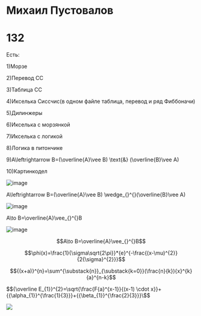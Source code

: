 # Михаил Пустовалов 
# 132
Есть:

1)Морзе

2)Перевод СС

3)Таблица СС

4)Икселька Сиссчис(в одном файле таблица, перевод и ряд Фиббоначи)

5)Дилинжеры

6)Икселька с морзянкой

7)Икселька с логикой

8)Логика в питончике

9)A\leftrightarrow B=(\overline{A}\vee B) \text{&} (\overline{B}\vee A)

10)Картинкодел

![image](https://user-images.githubusercontent.com/114387840/200456983-c4dbc06b-9ea9-4a3a-acaa-a63395c97d03.png)

A\leftrightarrow B=(\overline{A}\vee B) \wedge_{}^{}(\overline{B}\vee A)

![image](https://user-images.githubusercontent.com/114387840/200457402-5fe8da3b-0d80-413c-a626-d8a1a4e55a69.png)

A\to B=\overline{A}\vee_{}^{}B

![image](https://user-images.githubusercontent.com/114387840/200457658-222ddaff-81bf-4d2f-8353-456e039b3e30.png)

$$A\to B=\overline{A}\vee_{}^{}B$$

$$\phi(x)=\frac{1}{\sigma\sqrt{2\pi}}*{e}^{-\frac{(x-\mu)^{2}}{2{\sigma}^{2}}}$$

$${(x+a)}^{n}=\sum^{\substack{n}}_{\substack{k=0}}(\frac{n}{k}){x}^{k}{a}^{n-k}$$

$${\overline E_{1}}^{2}=\sqrt{\frac{F{a}^{x-1}}{(x-1) \cdot x}}+{{\alpha_{1}}^{\frac{1}{3}}}+{{\beta_{1}}^{\frac{2}{3}}}\$$

[![](https://mermaid.ink/img/pako:eNp1jj0KwkAUhK-yvNoiFjZbewDBdptn9kUD-xM2b4UQAoJ4Cw9hYREM4hU2N3IFO3GqgflmmB5KrwkkNDUJrtmQ2BC3ArVvmLTYdeLoTXRMFFrlRJaCdE3jfEm3NKZJgZBiWRQ_2ZQef7PXfE7PdJ9PeeFLrWABloLFWuc3_aeigA9kSYHMVlOF0bAC5YaMYmS_7VwJkkOkBcRGI9O6xn1AC7JC09LwBu1RWDo?type=png)](https://mermaid.live/edit#pako:eNp1jj0KwkAUhK-yvNoiFjZbewDBdptn9kUD-xM2b4UQAoJ4Cw9hYREM4hU2N3IFO3GqgflmmB5KrwkkNDUJrtmQ2BC3ArVvmLTYdeLoTXRMFFrlRJaCdE3jfEm3NKZJgZBiWRQ_2ZQef7PXfE7PdJ9PeeFLrWABloLFWuc3_aeigA9kSYHMVlOF0bAC5YaMYmS_7VwJkkOkBcRGI9O6xn1AC7JC09LwBu1RWDo)
